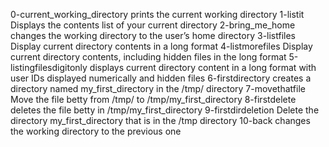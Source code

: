 0-current_working_directory prints the current working directory
1-listit Displays the contents list of your current directory
2-bring_me_home  changes the working directory to the user’s home directory
3-listfiles Display current directory contents in a long format
4-listmorefiles Display current directory contents, including hidden files in the long format
5-listingfilesdigitonly displays current directory content in a long format with user IDs displayed numerically and hidden files
6-firstdirectory creates a directory named my_first_directory in the /tmp/ directory
7-movethatfile Move the file betty from /tmp/ to /tmp/my_first_directory
8-firstdelete deletes the file betty in /tmp/my_first_directory
9-firstdirdeletion Delete the directory my_first_directory that is in the /tmp directory
10-back  changes the working directory to the previous one
